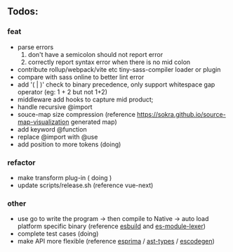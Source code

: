 
## Todos: 

### feat

* parse errors
    1. don't have a semicolon should not report error
    2. correctly report syntax error when there is no mid colon
* contribute rollup/webpack/vite etc tiny-sass-compiler loader or plugin
* compare with sass online to better lint error
* add '( | )' check to binary precedence, only support whitespace gap operator (eg: 1 + 2 but not 1+2)
* middleware add hooks to capture mid product;
* handle recursive @import
* souce-map size compression (reference https://sokra.github.io/source-map-visualization generated map)
* add keyword @function
* replace @import with @use
* add position to more tokens (doing)

### refactor

* make transform plug-in ( doing )
* update scripts/release.sh (reference vue-next)

### other

* use go to write the program -> then compile to Native -> auto load platform specific binary (reference [esbuild](https://github.com/evanw/esbuild) and [es-module-lexer](https://github.com/guybedford/es-module-lexer))
* complete test cases (doing)
* make API more flexible (reference  [esprima](https://www.npmjs.com/package/esprima) / [ast-types](https://www.npmjs.com/package/ast-types) / [escodegen](https://www.npmjs.com/package/escodegen))
